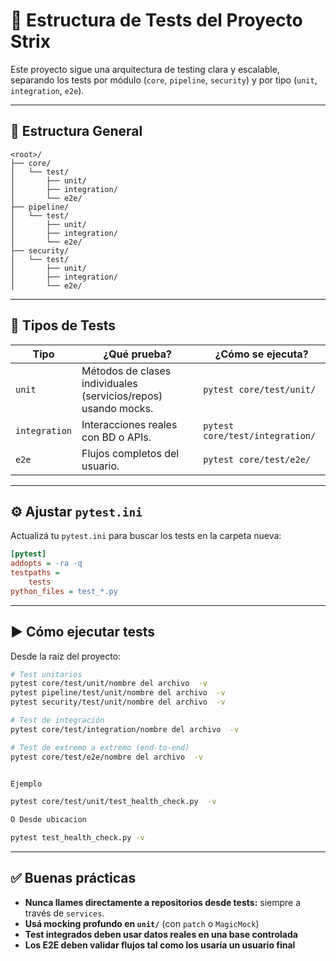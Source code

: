 # 🧪 Estructura de Tests del Proyecto Strix

Este proyecto sigue una arquitectura de testing clara y escalable, separando los tests por módulo (`core`, `pipeline`, `security`) y por tipo (`unit`, `integration`, `e2e`).

---

## 📂 Estructura General

```
<root>/
├── core/
│   └── test/
│       ├── unit/
│       ├── integration/
│       └── e2e/
├── pipeline/
│   └── test/
│       ├── unit/
│       ├── integration/
│       └── e2e/
├── security/
│   └── test/
│       ├── unit/
│       ├── integration/
│       └── e2e/
```

---

## 🧩 Tipos de Tests

| Tipo           | ¿Qué prueba?                             | ¿Cómo se ejecuta?                           |
|----------------|-------------------------------------------|---------------------------------------------|
| `unit`         | Métodos de clases individuales (servicios/repos) usando mocks. | `pytest core/test/unit/` |
| `integration`  | Interacciones reales con BD o APIs.       | `pytest core/test/integration/` |
| `e2e`          | Flujos completos del usuario.             | `pytest core/test/e2e/` |


---

## ⚙️ Ajustar `pytest.ini`

Actualizá tu `pytest.ini` para buscar los tests en la carpeta nueva:

```ini
[pytest]
addopts = -ra -q
testpaths = 
    tests
python_files = test_*.py
```

---

## ▶ Cómo ejecutar tests

Desde la raíz del proyecto:

```bash
# Test unitarios
pytest core/test/unit/nombre del archivo  -v
pytest pipeline/test/unit/nombre del archivo  -v
pytest security/test/unit/nombre del archivo  -v

# Test de integración
pytest core/test/integration/nombre del archivo  -v

# Test de extremo a extremo (end-to-end)
pytest core/test/e2e/nombre del archivo  -v


Ejemplo

pytest core/test/unit/test_health_check.py  -v


```


```bash
O Desde ubicacion

pytest test_health_check.py -v
```


---

## ✅ Buenas prácticas

- **Nunca llames directamente a repositorios desde tests:** siempre a través de `services`.
- **Usá mocking profundo en `unit/`** (con `patch` o `MagicMock`)
- **Test integrados deben usar datos reales en una base controlada**
- **Los E2E deben validar flujos tal como los usaría un usuario final**
